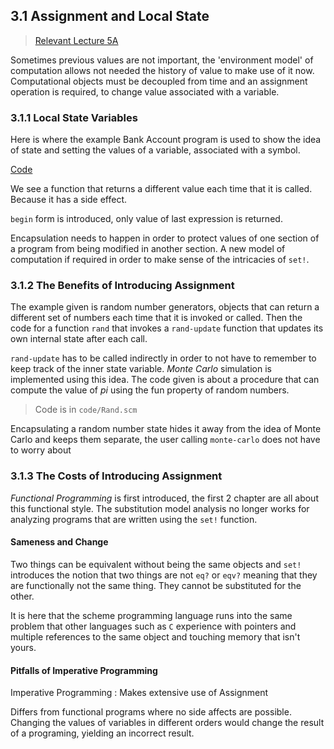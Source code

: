 ## 3.1 Assignment and Local State

> [Relevant Lecture 5A](https://youtu.be/a2Qt9uxhNSM?si=bnAnEcuD6LOevxlz)

Sometimes previous values are not important, the 'environment model' of computation
allows not needed the history of value to make use of it now. Computational objects
must be decoupled from time and an assignment operation is required, to change
value associated with a variable.

### 3.1.1 Local State Variables

Here is where the example Bank Account program is used to show the idea of state
and setting the values of a variable, associated with a symbol. 

[Code](code/AssignmentAndLocalState.scm)

We see a function that returns a different value each time that it is called.
Because it has a side effect.

`begin` form is introduced, only value of last expression is returned.

Encapsulation needs to happen in order to protect values of one section of a program
from being modified in another section. A new model of computation if required
in order to make sense of the intricacies of `set!`.

### 3.1.2 The Benefits of Introducing Assignment

The example given is random number generators, objects that can return a different
set of numbers each time that it is invoked or called. Then the code for a function
`rand` that invokes a `rand-update` function that updates its own internal state
after each call.

`rand-update` has to be called indirectly in order to not have to remember to keep
track of the inner state variable. *Monte Carlo* simulation is implemented using
this idea. The code given is about a procedure that can compute the value of *pi*
using the fun property of random numbers.

> Code is in `code/Rand.scm`

Encapsulating a random number state hides it away from the idea of Monte Carlo
and keeps them separate, the user calling `monte-carlo` does not have to worry about

### 3.1.3 The Costs of Introducing Assignment

*Functional Programming* is first introduced, the first 2 chapter are all about
this functional style. The substitution model analysis no longer works for analyzing
programs that are written using the `set!` function.

#### Sameness and Change

Two things can be equivalent without being the same objects and `set!` introduces
the notion that two things are not `eq?` or `eqv?` meaning that they are functionally
not the same thing. They cannot be substituted for the other.

It is here that the scheme programming language runs into the same problem that
other languages such as `C` experience with pointers and multiple references to
the same object and touching memory that isn't yours.

#### Pitfalls of Imperative Programming

Imperative Programming
: Makes extensive use of Assignment

Differs from functional programs where no side affects are possible. Changing the
values of variables in different orders would change the result of a programing,
yielding an incorrect result.

